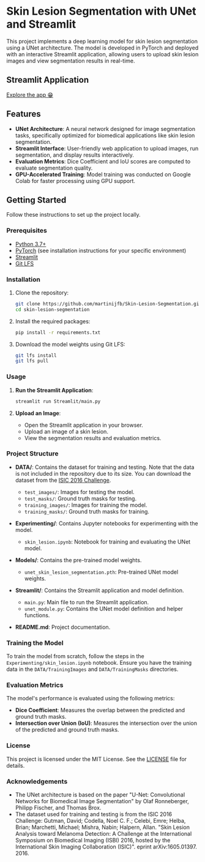 # Skin Lesion Segmentation with UNet and Streamlit

This project implements a deep learning model for skin lesion segmentation using a UNet architecture. The model is developed in PyTorch and deployed with an interactive Streamlit application, allowing users to upload skin lesion images and view segmentation results in real-time.

## Streamlit Application
[Explore the app 😁](https://skin-lesion-segmentation-9psggzn9a3bylbynsrxzjw.streamlit.app/)

## Features

- **UNet Architecture**: A neural network designed for image segmentation tasks, specifically optimized for biomedical applications like skin lesion segmentation.
- **Streamlit Interface**: User-friendly web application to upload images, run segmentation, and display results interactively.
- **Evaluation Metrics**: Dice Coefficient and IoU scores are computed to evaluate segmentation quality.
- **GPU-Accelerated Training**: Model training was conducted on Google Colab for faster processing using GPU support.

## Getting Started

Follow these instructions to set up the project locally.

### Prerequisites

- [Python 3.7+](https://www.python.org/downloads/)
- [PyTorch](https://pytorch.org/) (see installation instructions for your specific environment)
- [Streamlit](https://streamlit.io/)
- [Git LFS](https://git-lfs.github.com/)

### Installation

1. Clone the repository:
    ```sh
    git clone https://github.com/martinijfb/Skin-Lesion-Segmentation.git
    cd skin-lesion-segmentation
    ```

2. Install the required packages:
    ```sh
    pip install -r requirements.txt
    ```

3. Download the model weights using Git LFS:
    ```sh
    git lfs install
    git lfs pull
    ```

### Usage

1. **Run the Streamlit Application**:
    ```sh
    streamlit run Streamlit/main.py
    ```

2. **Upload an Image**:
    - Open the Streamlit application in your browser.
    - Upload an image of a skin lesion.
    - View the segmentation results and evaluation metrics.

### Project Structure

- **DATA/**: Contains the dataset for training and testing. Note that the data is not included in the repository due to its size. You can download the dataset from the [ISIC 2016 Challenge](https://challenge.isic-archive.com/data/).
  - `test_images/`: Images for testing the model.
  - `test_masks/`: Ground truth masks for testing.
  - `training_images/`: Images for training the model.
  - `training_masks/`: Ground truth masks for training.

- **Experimenting/**: Contains Jupyter notebooks for experimenting with the model.
  - `skin_lesion.ipynb`: Notebook for training and evaluating the UNet model.

- **Models/**: Contains the pre-trained model weights.
  - `unet_skin_lesion_segmentation.pth`: Pre-trained UNet model weights.

- **Streamlit/**: Contains the Streamlit application and model definition.
  - `main.py`: Main file to run the Streamlit application.
  - `unet_module.py`: Contains the UNet model definition and helper functions.

- **README.md**: Project documentation.

### Training the Model

To train the model from scratch, follow the steps in the `Experimenting/skin_lesion.ipynb` notebook. Ensure you have the training data in the `DATA/TrainingImages` and `DATA/TrainingMasks` directories.

### Evaluation Metrics

The model's performance is evaluated using the following metrics:
- **Dice Coefficient**: Measures the overlap between the predicted and ground truth masks.
- **Intersection over Union (IoU)**: Measures the intersection over the union of the predicted and ground truth masks.

### License

This project is licensed under the MIT License. See the [LICENSE](LICENSE) file for details.

### Acknowledgements

- The UNet architecture is based on the paper "U-Net: Convolutional Networks for Biomedical Image Segmentation" by Olaf Ronneberger, Philipp Fischer, and Thomas Brox.
- The dataset used for training and testing is from the ISIC 2016 Challenge: Gutman, David; Codella, Noel C. F.; Celebi, Emre; Helba, Brian; Marchetti, Michael; Mishra, Nabin; Halpern, Allan. "Skin Lesion Analysis toward Melanoma Detection: A Challenge at the International Symposium on Biomedical Imaging (ISBI) 2016, hosted by the International Skin Imaging Collaboration (ISIC)". eprint arXiv:1605.01397. 2016.